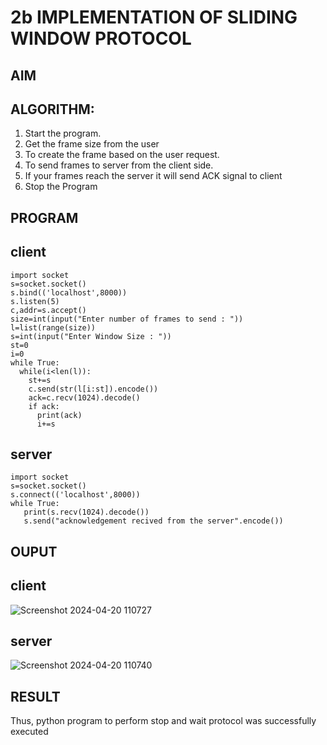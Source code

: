 # 2b IMPLEMENTATION OF SLIDING WINDOW PROTOCOL
## AIM
## ALGORITHM:
1. Start the program.
2. Get the frame size from the user
3. To create the frame based on the user request.
4. To send frames to server from the client side.
5. If your frames reach the server it will send ACK signal to client
6. Stop the Program
## PROGRAM
## client
```
import socket
s=socket.socket()
s.bind(('localhost',8000))
s.listen(5)
c,addr=s.accept()
size=int(input("Enter number of frames to send : "))
l=list(range(size))
s=int(input("Enter Window Size : "))
st=0
i=0
while True:
  while(i<len(l)):
    st+=s
    c.send(str(l[i:st]).encode())
    ack=c.recv(1024).decode()
    if ack:
      print(ack)
      i+=s
```
## server
```
import socket
s=socket.socket()
s.connect(('localhost',8000))
while True: 
   print(s.recv(1024).decode())
   s.send("acknowledgement recived from the server".encode())
```
## OUPUT
## client

![Screenshot 2024-04-20 110727](https://github.com/Danica-christa/2b_SLIDING_WINDOW_PROTOCOL/assets/151514009/6ea99178-a72d-4f4d-8dd9-9b58b3de224c)
## server

![Screenshot 2024-04-20 110740](https://github.com/Danica-christa/2b_SLIDING_WINDOW_PROTOCOL/assets/151514009/afd8da0f-2c7e-4b39-a482-4d3150599f4a)
## RESULT
Thus, python program to perform stop and wait protocol was successfully executed
